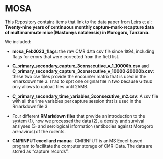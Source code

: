# MOSA

This Repository contains items that link to the data paper from Leirs et al: **Twenty-nine years of continuous monthly capture-mark-recapture data of multimammate mice (Mastomys natalensis) in Morogoro, Tanzania.**

We included:
- **mosa_Feb2023_flags**: the raw CMR data csv file since 1994, including flags for errors that were corrected from the field list.

- **C_primary_secondary_capture_3consecutive_o_1_10000b.csv** and **C_primary_secondary_capture_3consecutive_o_10000-20000b.csv**: these two csv files  provide the encounter   matrix that is used in the Rmarkdown file 3. I had to split one original file in two because Github only allows to upload files until 25MB.

- **C_primary_secondary_time_variables_3consecutive_m2.csv**: A csv file with all the time variables per capture session that is used in the Rmarkdown file 3

- Four different **RMarkdown files** that provide an introduction to the system (1), how we processed the data (2), a density and survival analyses (3) and serological information (antibodies against Morogoro arenavirus) of the rodents. 

- **CMRINPUT excel and manual**: CMRINPUT is an MS Excel-based program to facilitate the computer storage of CMR-Data. The data are stored as “capture records”. 

